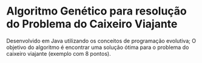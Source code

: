 # Algoritmo Genético para resolução do Problema do Caixeiro Viajante

Desenvolvido em Java utilizando os conceitos de programação evolutiva;
O objetivo do algoritmo é encontrar uma solução ótima para o problema do caixeiro viajante (exemplo com 8 pontos).

